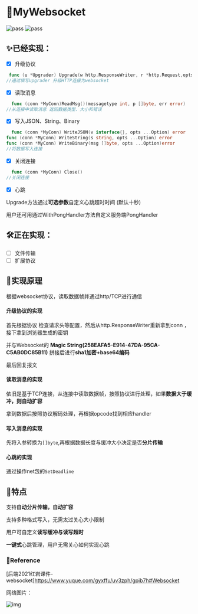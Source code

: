 # 🎉MyWebsocket

![pass](https://img.shields.io/badge/building-pass-green) ![pass](https://img.shields.io/badge/checks-pass-green)

## ✨**已经实现：**

- [x] 升级协议

```go
 func (u *Upgrader) Upgrade(w http.ResponseWriter, r *http.Request,opts ...Option) (conn *MyConn, err error)
//通过填写upgrader 升级HTTP连接为websocket
```

- [x] 读取消息

```go
  func (conn *MyConn)ReadMsg()(messagetype int, p []byte, err error)
//从连接中读取消息 返回数据类型、大小和错误
```

- [x] 写入JSON、String、Binary

```go
  func (conn *MyConn) WriteJSON(v interface{}, opts ...Option) error
func (conn *MyConn) WriteString(s string, opts ...Option) error
func (conn *MyConn) WriteBinary(msg []byte, opts ...Option)error
//将数据写入连接
```

- [x] 关闭连接

```go
  func (conn *MyConn) Close()
//关闭连接
```

- [x] 心跳

Upgrade方法通过**可选参数**自定义心跳超时时间 (默认十秒)

用户还可用通过WithPongHandler方法自定义服务端PongHandler

## 🛠正在实现：


- [ ] 文件传输
- [ ] 扩展协议

## 🧪实现原理

根据websocket协议，读取数据帧并通过http/TCP进行通信

#### 升级协议的实现

首先根据协议 检查请求头等配置，然后从http.ResponseWriter重新拿到conn ，接下拿到浏览器生成的密钥

并与Websocket的 **Magic String(258EAFA5-E914-47DA-95CA-C5AB0DC85B11)** 拼接后进行**sha1加密+base64编码**

最后回复报文

#### 读取消息的实现

依旧是基于TCP连接，从连接中读取数据帧，按照协议进行处理，如果**数据大于缓冲，则自动扩容**

拿到数据后按照协议解码处理，再根据opcode找到相应handler

#### 写入消息的实现

先将入参转换为```[]byte```,再根据数据长度与缓冲大小决定是否**分片传输**

#### 心跳的实现

通过操作net包的```SetDeadline```

## 🎁特点

支持**自动分片传输，自动扩容**

支持多种格式写入，无需太过关心大小限制

用户可自定义**读写缓冲与读写超时**

**一键式**心跳管理，用户无需关心如何实现心跳

### 📑Reference

[后端2021红岩课件-websocket]https://www.yuque.com/gyxffu/uv3zph/gpib7h#Websocket

网络图片：

![img](https://img-blog.csdn.net/20140306233501843?watermark/2/text/aHR0cDovL2Jsb2cuY3Nkbi5uZXQvdTAxMDQ4NzU2OA==/font/5a6L5L2T/fontsize/400/fill/I0JBQkFCMA==/dissolve/70/gravity/SouthEast)